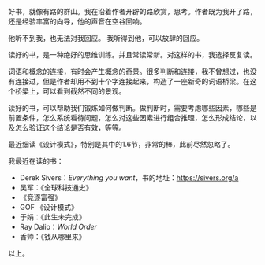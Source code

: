 好书，就像有路的群山。我在沿着作者开辟的路欣赏，思考。作者既为我开了路，还是经验丰富的向导，他的声音在空谷回响。

他听不到我，也无法对我回应。
我听得到他，可以放肆的回应。

读好的书，是一种绝好的思维训练。并且常读常新。对这样的书，我选择反复读。

词语和概念的连接，有时会产生概念的奇景。很多判断和连接，我不曾想过，也没有连接过，但是作者却用不到十个字连接起来，构造了一座新奇的词语桥梁。在这个桥梁上，可以看到截然不同的景观。

读好的书，可以帮助我们锻炼如何做判断。做判断时，需要考虑哪些因素，哪些是前置条件，怎么系统看待问题，怎么对这些因素进行组合推理，怎么形成结论，以及怎么验证这个结论是否有效，等等。

最近细读《设计模式》，特别是其中的1.6节，非常的棒，此前尽然忽略了。

我最近在读的书：
- Derek Sivers：*Everything you want*，书的地址：https://sivers.org/a
- 吴军：《全球科技通史》
- 《竞逐富强》
- GOF 《设计模式》
- 于娟：《此生未完成》
- Ray Dalio：*World Order*
- 香帅：《钱从哪里来》

以上。
